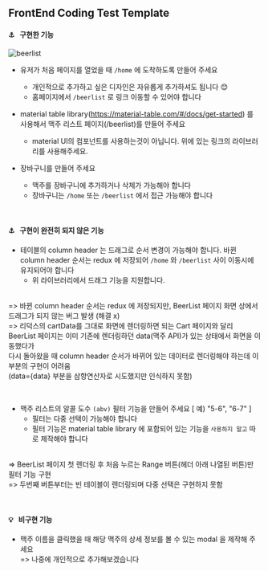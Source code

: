 ## FrontEnd Coding Test Template

#### ⚓ &nbsp; 구현한 기능

![beerlist](https://user-images.githubusercontent.com/68722179/136402954-5594feda-d44d-4d49-a34f-89584474ba82.png)

* 유저가 처음 페이지를 열었을 때 ``/home`` 에 도착하도록 만들어 주세요
  - 개인적으로 추가하고 싶은 디자인은 자유롭게 추가하셔도 됩니다 😊
  - 홈페이지에서 ``/beerlist`` 로 링크 이동할 수 있어야 합니다

* material table library(https://material-table.com/#/docs/get-started) 를 사용해서 맥주 리스트 페이지(/beerlist)를 만들어 주세요
  - material UI의 컴포넌트를 사용하는것이 아닙니다. 위에 있는 링크의 라이브러리를 사용해주세요.

* 장바구니를 만들어 주세요 
  - 맥주를 장바구니에 추가하거나 삭제가 가능해야 합니다
  - 장바구니는 ``/home`` 또는 ``/beerlist`` 에서 접근 가능해야 합니다

<br/>

#### ⚓ &nbsp; 구현이 완전히 되지 않은 기능

* 테이블의 column header 는 드래그로 순서 변경이 가능해야 합니다. 바뀐 column header 순서는 redux 에 저장되어 ``/home`` 와 ``/beerlist`` 사이 이동시에 유지되어야 합니다
  - 위 라이브러리에서 드래그 기능을 지원합니다.<br/>
  <br/>
 => 바뀐 column header 순서는 redux 에 저장되지만, BeerList 페이지 화면 상에서 드래그가 되지 않는 버그 발생 (해결 x)<br/>
 => 리덕스의 cartData를 그대로 화면에 렌더링하면 되는 Cart 페이지와 달리 <br/>BeerList 페이지는 이미 기존에 렌더링하던 data(맥주 API)가 있는 상태에서 화면을 이동했다가  <br/>다시 돌아왔을 때 column header 순서가 바뀌어 있는 데이터로 렌더링해야 하는데 이 부분의 구현이 어려움 <br/>(data={data} 부분을 삼항연산자로 시도했지만 인식하지 못함)
 
 <br/>
 
* 맥주 리스트의 알콜 도수 ``(abv)`` 필터 기능을 만들어 주세요 [ 예) "5-6", "6-7" ]
  - 필터는 다중 선택이 가능해야 합니다
  - 필터 기능은 material table library 에 포함되어 있는 기능을 ``사용하지 말고`` 따로 제작해야 합니다<br/>
  <br/>
 => BeerList 페이지 첫 렌더링 후 처음 누르는 Range 버튼(헤더 아래 나열된 버튼)만 필터 기능 구현<br/>
 => 두번째 버튼부터는 빈 테이블이 렌더링되며 다중 선택은 구현하지 못함<br/>
 
 <br/>
 
#### 💡 &nbsp; 비구현 기능

* 맥주 이름을 클릭했을 때 해당 맥주의 상세 정보를 볼 수 있는 modal 을 제작해 주세요<br/>
=> 나중에 개인적으로 추가해보겠습니다
<br/>


